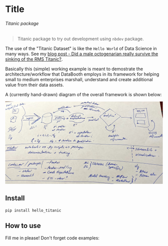 # Title



###### Titanic package

> Titanic package to try out development using `nbdev` package.

The use of the "Titanic Dataset" is like the `Hello World` of Data Science in many ways. See my [blog post - Did a male octogenarian really survive the sinking of the RMS Titanic?](https://databooth.com.au/blog/did-a-male-octogenarian-really-survive-the-sinking-of-the-rms-titanic/).

Basically this (simple) working example is meant to demostrate the architecture/workflow that DataBooth employs in its framework for helping small to medium enterprises marshall, understand and create additional value from their data assets.

A (currently hand-drawn) diagram of the overall framework is shown below:

![Framework overview](nbs/images/FrameworkOverview.jpg)

## Install

`pip install hello_titanic`

## How to use

Fill me in please! Don't forget code examples:
